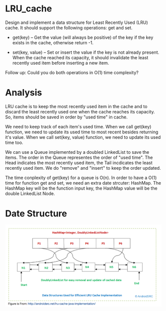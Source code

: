 # LRU_cache

Design and implement a data structure for Least Recently Used (LRU) cache. 
It should support the following operations: get and set.

  * get(key) – Get the value (will always be positive) of the key if the key exists in the cache, otherwise return -1.

  * set(key, value) – Set or insert the value if the key is not already present. When the cache reached its capacity, it should invalidate the least recently used item before inserting a new item.

Follow up:
Could you do both operations in O(1) time complexity?

# Analysis 

LRU cache is to keep the most recently used item in the cache and to discard the least recently used one when the cache reaches its capacity. So, items should be saved in order by "used time" in cache. 

We need to keep track of each item's used time.  When we call get(key) function, we need to update its used time to most recent besides returning it's value. When we call set(key, value) function,  we need to update its used time too.

We can use a Queue implemented by a doubled LinkedList to save the items. 
The order in the Queue representes the order of "used time". The Head indicates the most recently used item, the Tail incdicates the least recently used item. We do "remove" and "insert" to keep the order updated.  

The time conplexity of get(key) for a queue is O(n). 
In order to have a O(1) time for function get and set, we need an extra date strcuter: HashMap.
The HashMap key will be the function input key, the HashMap value will be the double LinkedList Node.

# Date Structure

![Date Structure](date_structure.png)
